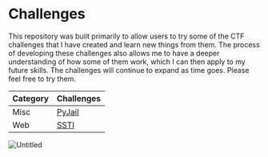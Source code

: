 # Challenges
This repository was built primarily to allow users to try some of the CTF challenges that I have created and learn new things from them. The process of developing these challenges also allows me to have a deeper understanding of how some of them work, which I can then apply to my future skills. The challenges will continue to expand as time goes. Please feel free to try them.

<div align="center">
  
| Category | Challenges |
|----------|------------|
| Misc     | [PyJail](https://github.com/emperorpenguincat/Challenges/tree/main/PyJail)|
| Web      | [SSTI](https://github.com/emperorpenguincat/Challenges/tree/main/SSTI)    |

</div>

![Untitled](https://github.com/user-attachments/assets/6525c63f-48b0-429c-b6b9-347b29647a96)

